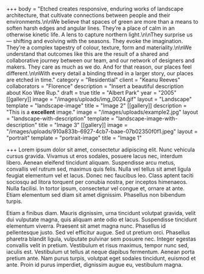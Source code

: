 +++
body = "Etched creates responsive, enduring works of landscape architecture, that cultivate connections between people and their environments.\n\nWe believe that spaces of green are more than a means to soften harsh edges and angular lines. They’re a place of calm in an otherwise kinetic life. A lens to capture northern light.\n\nThey surprise us — shifting and evolving with the seasons. They evoke the imagination. They’re a complex tapestry of colour, texture, form and materiality.\n\nWe understand that outcomes like this are the result of a shared and collaborative journey between our team, and our network of designers and makers. They care as much as we do. And for that reason, our places feel different.\n\nWith every detail a binding thread in a larger story, our places are etched in time."
category = "Residential"
client = "Keanu Reeves"
collaborators = "Florence"
description = "Insert a beautiful description about Koo Wee Rup."
draft = true
title = "Albert Park"
year = "2005"
[[gallery]]
image = "/images/uploads/img_0024.gif"
layout = "Landscape"
template = "landscape-image"
title = "Image 2"
[[gallery]]
description = "This is a **excellent** image."
image = "/images/uploads/example2.jpg"
layout = "landscape-with-description"
template = "landscape-image-with-description"
title = "Image 3"
[[gallery]]
image = "/images/uploads/910a833b-6927-4cb7-baae-07b02350f0f1.jpeg"
layout = "portrait"
template = "portrait-image"
title = "Image 1"

+++
Lorem ipsum dolor sit amet, consectetur adipiscing elit. Nunc vehicula cursus gravida. Vivamus ut eros sodales, posuere lacus nec, interdum libero. Aenean eleifend tincidunt aliquam. Suspendisse arcu metus, convallis vel rutrum sed, maximus quis felis. Nulla vel tellus sit amet ligula feugiat elementum vel et lacus. Donec nec faucibus leo. Class aptent taciti sociosqu ad litora torquent per conubia nostra, per inceptos himenaeos. Nulla facilisi. In tortor ipsum, consectetur vel congue et, ornare at ante. Etiam elementum sed diam sit amet dignissim. Phasellus non bibendum turpis.

Etiam a finibus diam. Mauris dignissim, urna tincidunt volutpat gravida, velit dui vulputate magna, quis aliquam ante odio et lacus. Suspendisse tincidunt elementum viverra. Praesent sit amet magna nunc. Phasellus id pellentesque justo. Sed vel efficitur augue. Sed ut pretium orci. Phasellus pharetra blandit ligula, vulputate pulvinar sem posuere nec. Integer egestas convallis velit in pretium. Vestibulum et risus maximus, tempor nunc sed, iaculis est. Vestibulum ut tellus at neque dapibus fermentum. Aenean porta pretium ante. Nam purus turpis, volutpat eget sodales tincidunt, euismod et ante. Proin id purus imperdiet, dignissim augue eu, vestibulum magna.
